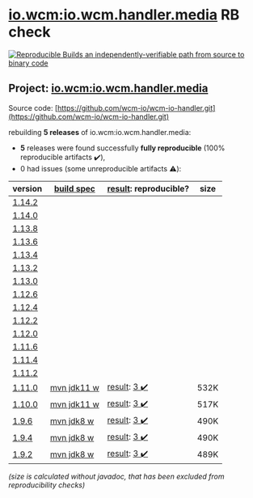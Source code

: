 [io.wcm:io.wcm.handler.media](https://search.maven.org/artifact/io.wcm/io.wcm.handler.media/) RB check
=======

[![Reproducible Builds](https://reproducible-builds.org/images/logos/rb.svg) an independently-verifiable path from source to binary code](https://reproducible-builds.org/)

## Project: [io.wcm:io.wcm.handler.media](https://search.maven.org/artifact/io.wcm/io.wcm.handler.media/)

Source code: [https://github.com/wcm-io/wcm-io-handler.git](https://github.com/wcm-io/wcm-io-handler.git)

rebuilding **5 releases** of io.wcm:io.wcm.handler.media:
- **5** releases were found successfully **fully reproducible** (100% reproducible artifacts :heavy_check_mark:),
- 0 had issues (some unreproducible artifacts :warning:):

| version | [build spec](/BUILDSPEC.md) | [result](https://reproducible-builds.org/docs/jvm/): reproducible? | size |
| -- | --------- | ------ | -- |
| [1.14.2](https://search.maven.org/artifact/io.wcm/io.wcm.handler.media/1.14.2/pom) | | | |
| [1.14.0](https://search.maven.org/artifact/io.wcm/io.wcm.handler.media/1.14.0/pom) | | | |
| [1.13.8](https://search.maven.org/artifact/io.wcm/io.wcm.handler.media/1.13.8/pom) | | | |
| [1.13.6](https://search.maven.org/artifact/io.wcm/io.wcm.handler.media/1.13.6/pom) | | | |
| [1.13.4](https://search.maven.org/artifact/io.wcm/io.wcm.handler.media/1.13.4/pom) | | | |
| [1.13.2](https://search.maven.org/artifact/io.wcm/io.wcm.handler.media/1.13.2/pom) | | | |
| [1.13.0](https://search.maven.org/artifact/io.wcm/io.wcm.handler.media/1.13.0/pom) | | | |
| [1.12.6](https://search.maven.org/artifact/io.wcm/io.wcm.handler.media/1.12.6/pom) | | | |
| [1.12.4](https://search.maven.org/artifact/io.wcm/io.wcm.handler.media/1.12.4/pom) | | | |
| [1.12.2](https://search.maven.org/artifact/io.wcm/io.wcm.handler.media/1.12.2/pom) | | | |
| [1.12.0](https://search.maven.org/artifact/io.wcm/io.wcm.handler.media/1.12.0/pom) | | | |
| [1.11.6](https://search.maven.org/artifact/io.wcm/io.wcm.handler.media/1.11.6/pom) | | | |
| [1.11.4](https://search.maven.org/artifact/io.wcm/io.wcm.handler.media/1.11.4/pom) | | | |
| [1.11.2](https://search.maven.org/artifact/io.wcm/io.wcm.handler.media/1.11.2/pom) | | | |
| [1.11.0](https://search.maven.org/artifact/io.wcm/io.wcm.handler.media/1.11.0/pom) | [mvn jdk11 w](wcm-media-1.11.0.buildspec) | [result](io.wcm.handler.media-1.11.0.buildinfo): [3 :heavy_check_mark: ](io.wcm.handler.media-1.11.0.buildcompare) | 532K |
| [1.10.0](https://search.maven.org/artifact/io.wcm/io.wcm.handler.media/1.10.0/pom) | [mvn jdk11 w](wcm-media-1.10.0.buildspec) | [result](io.wcm.handler.media-1.10.0.buildinfo): [3 :heavy_check_mark: ](io.wcm.handler.media-1.10.0.buildcompare) | 517K |
| [1.9.6](https://search.maven.org/artifact/io.wcm/io.wcm.handler.media/1.9.6/pom) | [mvn jdk8 w](wcm-media-1.9.6.buildspec) | [result](io.wcm.handler.media-1.9.6.buildinfo): [3 :heavy_check_mark: ](io.wcm.handler.media-1.9.6.buildcompare) | 490K |
| [1.9.4](https://search.maven.org/artifact/io.wcm/io.wcm.handler.media/1.9.4/pom) | [mvn jdk8 w](wcm-media-1.9.4.buildspec) | [result](io.wcm.handler.media-1.9.4.buildinfo): [3 :heavy_check_mark: ](io.wcm.handler.media-1.9.4.buildcompare) | 490K |
| [1.9.2](https://search.maven.org/artifact/io.wcm/io.wcm.handler.media/1.9.2/pom) | [mvn jdk8 w](wcm-media-1.9.2.buildspec) | [result](io.wcm.handler.media-1.9.2.buildinfo): [3 :heavy_check_mark: ](io.wcm.handler.media-1.9.2.buildcompare) | 489K |

<i>(size is calculated without javadoc, that has been excluded from reproducibility checks)</i>
